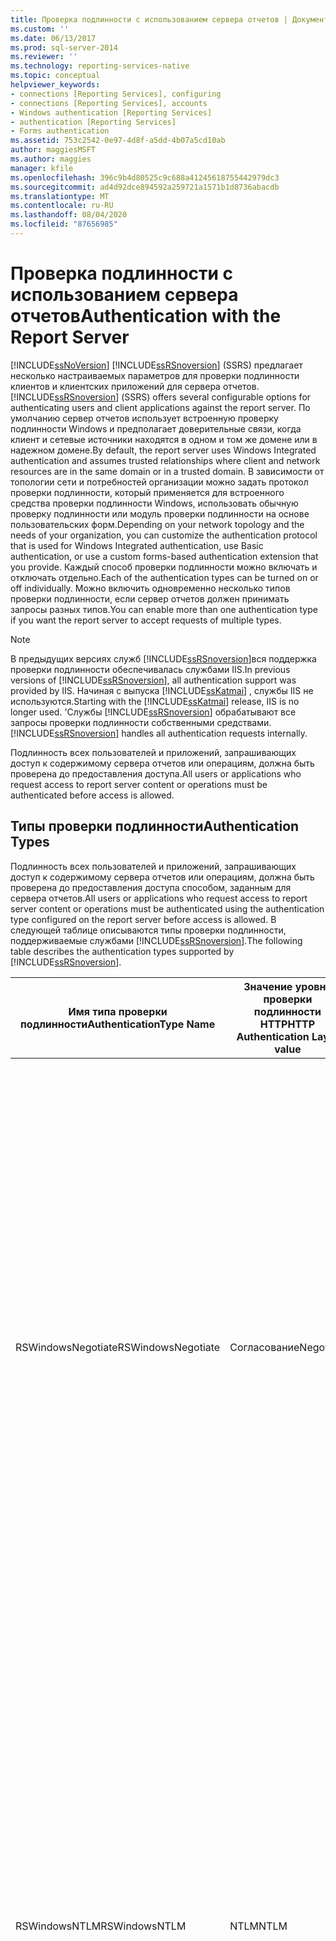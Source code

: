 ```yaml
---
title: Проверка подлинности с использованием сервера отчетов | Документы Майкрософт
ms.custom: ''
ms.date: 06/13/2017
ms.prod: sql-server-2014
ms.reviewer: ''
ms.technology: reporting-services-native
ms.topic: conceptual
helpviewer_keywords:
- connections [Reporting Services], configuring
- connections [Reporting Services], accounts
- Windows authentication [Reporting Services]
- authentication [Reporting Services]
- Forms authentication
ms.assetid: 753c2542-0e97-4d8f-a5dd-4b07a5cd10ab
author: maggiesMSFT
ms.author: maggies
manager: kfile
ms.openlocfilehash: 396c9b4d80525c9c688a41245618755442979dc3
ms.sourcegitcommit: ad4d92dce894592a259721a1571b1d8736abacdb
ms.translationtype: MT
ms.contentlocale: ru-RU
ms.lasthandoff: 08/04/2020
ms.locfileid: "87656985"
---
```

# <a name="authentication-with-the-report-server"></a><span data-ttu-id="f9109-102">Проверка подлинности с использованием сервера отчетов</span><span class="sxs-lookup"><span data-stu-id="f9109-102">Authentication with the Report Server</span></span>
  [!INCLUDE[ssNoVersion](../../includes/ssnoversion-md.md)] <span data-ttu-id="f9109-103">[!INCLUDE[ssRSnoversion](../../includes/ssrsnoversion-md.md)] (SSRS) предлагает несколько настраиваемых параметров для проверки подлинности клиентов и клиентских приложений для сервера отчетов.</span><span class="sxs-lookup"><span data-stu-id="f9109-103">[!INCLUDE[ssRSnoversion](../../includes/ssrsnoversion-md.md)] (SSRS) offers several configurable options for authenticating users and client applications against the report server.</span></span> <span data-ttu-id="f9109-104">По умолчанию сервер отчетов использует встроенную проверку подлинности Windows и предполагает доверительные связи, когда клиент и сетевые источники находятся в одном и том же домене или в надежном домене.</span><span class="sxs-lookup"><span data-stu-id="f9109-104">By default, the report server uses Windows Integrated authentication and assumes trusted relationships where client and network resources are in the same domain or in a trusted domain.</span></span> <span data-ttu-id="f9109-105">В зависимости от топологии сети и потребностей организации можно задать протокол проверки подлинности, который применяется для встроенного средства проверки подлинности Windows, использовать обычную проверку подлинности или модуль проверки подлинности на основе пользовательских форм.</span><span class="sxs-lookup"><span data-stu-id="f9109-105">Depending on your network topology and the needs of your organization, you can customize the authentication protocol that is used for Windows Integrated authentication, use Basic authentication, or use a custom forms-based authentication extension that you provide.</span></span> <span data-ttu-id="f9109-106">Каждый способ проверки подлинности можно включать и отключать отдельно.</span><span class="sxs-lookup"><span data-stu-id="f9109-106">Each of the authentication types can be turned on or off individually.</span></span> <span data-ttu-id="f9109-107">Можно включить одновременно несколько типов проверки подлинности, если сервер отчетов должен принимать запросы разных типов.</span><span class="sxs-lookup"><span data-stu-id="f9109-107">You can enable more than one authentication type if you want the report server to accept requests of multiple types.</span></span>  
  
> [!NOTE]  
>  <span data-ttu-id="f9109-108">В предыдущих версиях служб [!INCLUDE[ssRSnoversion](../../includes/ssrsnoversion-md.md)]вся поддержка проверки подлинности обеспечивалась службами IIS.</span><span class="sxs-lookup"><span data-stu-id="f9109-108">In previous versions of [!INCLUDE[ssRSnoversion](../../includes/ssrsnoversion-md.md)], all authentication support was provided by IIS.</span></span> <span data-ttu-id="f9109-109">Начиная с выпуска [!INCLUDE[ssKatmai](../../includes/sskatmai-md.md)] , службы IIS не используются.</span><span class="sxs-lookup"><span data-stu-id="f9109-109">Starting with the [!INCLUDE[ssKatmai](../../includes/sskatmai-md.md)] release, IIS is no longer used.</span></span> <span data-ttu-id="f9109-110">'Службы [!INCLUDE[ssRSnoversion](../../includes/ssrsnoversion-md.md)] обрабатывают все запросы проверки подлинности собственными средствами.</span><span class="sxs-lookup"><span data-stu-id="f9109-110">[!INCLUDE[ssRSnoversion](../../includes/ssrsnoversion-md.md)] handles all authentication requests internally.</span></span>  
  
 <span data-ttu-id="f9109-111">Подлинность всех пользователей и приложений, запрашивающих доступ к содержимому сервера отчетов или операциям, должна быть проверена до предоставления доступа.</span><span class="sxs-lookup"><span data-stu-id="f9109-111">All users or applications who request access to report server content or operations must be authenticated before access is allowed.</span></span>  
  
## <a name="authentication-types"></a><span data-ttu-id="f9109-112">Типы проверки подлинности</span><span class="sxs-lookup"><span data-stu-id="f9109-112">Authentication Types</span></span>  
 <span data-ttu-id="f9109-113">Подлинность всех пользователей и приложений, запрашивающих доступ к содержимому сервера отчетов или операциям, должна быть проверена до предоставления доступа способом, заданным для сервера отчетов.</span><span class="sxs-lookup"><span data-stu-id="f9109-113">All users or applications who request access to report server content or operations must be authenticated using the authentication type configured on the report server before access is allowed.</span></span> <span data-ttu-id="f9109-114">В следующей таблице описываются типы проверки подлинности, поддерживаемые службами [!INCLUDE[ssRSnoversion](../../includes/ssrsnoversion-md.md)].</span><span class="sxs-lookup"><span data-stu-id="f9109-114">The following table describes the authentication types supported by [!INCLUDE[ssRSnoversion](../../includes/ssrsnoversion-md.md)].</span></span>  
  
|<span data-ttu-id="f9109-115">Имя типа проверки подлинности</span><span class="sxs-lookup"><span data-stu-id="f9109-115">AuthenticationType Name</span></span>|<span data-ttu-id="f9109-116">Значение уровня проверки подлинности HTTP</span><span class="sxs-lookup"><span data-stu-id="f9109-116">HTTP Authentication Layer value</span></span>|<span data-ttu-id="f9109-117">Используется по умолчанию</span><span class="sxs-lookup"><span data-stu-id="f9109-117">Used by default</span></span>|<span data-ttu-id="f9109-118">Описание</span><span class="sxs-lookup"><span data-stu-id="f9109-118">Description</span></span>|  
|-----------------------------|-------------------------------------|---------------------|-----------------|  
|<span data-ttu-id="f9109-119">RSWindowsNegotiate</span><span class="sxs-lookup"><span data-stu-id="f9109-119">RSWindowsNegotiate</span></span>|<span data-ttu-id="f9109-120">Согласование</span><span class="sxs-lookup"><span data-stu-id="f9109-120">Negotiate</span></span>|<span data-ttu-id="f9109-121">Да</span><span class="sxs-lookup"><span data-stu-id="f9109-121">Yes</span></span>|<span data-ttu-id="f9109-122">В этом режиме сначала делается попытка встроенной проверки подлинности по протоколу Kerberos, но если служба каталогов Active Directory не может предоставить серверу отчетов билет для клиентского запроса, используется NTLM.</span><span class="sxs-lookup"><span data-stu-id="f9109-122">Attempts to use Kerberos for Windows Integrated authentication first, but falls back to NTLM if Active Directory cannot grant a ticket for the client request to the report server.</span></span> <span data-ttu-id="f9109-123">Проверка подлинности Negotiate возвращается к NTLM только в том случае, если не удалось получить билет.</span><span class="sxs-lookup"><span data-stu-id="f9109-123">Negotiate will only fall back to NTLM if the ticket is not available.</span></span> <span data-ttu-id="f9109-124">Если первая попытка завершилась ошибкой, а не отсутствием билета, то сервер отчетов вторую попытку не предпринимает.</span><span class="sxs-lookup"><span data-stu-id="f9109-124">If the first attempt results in an error rather than a missing ticket, the report server does not make a second attempt.</span></span>|  
|<span data-ttu-id="f9109-125">RSWindowsNTLM</span><span class="sxs-lookup"><span data-stu-id="f9109-125">RSWindowsNTLM</span></span>|<span data-ttu-id="f9109-126">NTLM</span><span class="sxs-lookup"><span data-stu-id="f9109-126">NTLM</span></span>|<span data-ttu-id="f9109-127">Да</span><span class="sxs-lookup"><span data-stu-id="f9109-127">Yes</span></span>|<span data-ttu-id="f9109-128">Использует NTLM для встроенной проверки подлинности Windows.</span><span class="sxs-lookup"><span data-stu-id="f9109-128">Uses NTLM for Windows Integrated authentication.</span></span><br /><br /> <span data-ttu-id="f9109-129">Делегирование и олицетворение учетных данных при выполнении других запросов не производится.</span><span class="sxs-lookup"><span data-stu-id="f9109-129">The credentials will not be delegated or impersonated on other requests.</span></span> <span data-ttu-id="f9109-130">Последующие запросы выполняются по новой последовательности вызов-ответ.</span><span class="sxs-lookup"><span data-stu-id="f9109-130">Subsequent requests will follow a new challenge-response sequence.</span></span> <span data-ttu-id="f9109-131">В зависимости от того, как настроена безопасность сети, запрос проверки подлинности будет обрабатываться прозрачно либо пользователю может быть предложено ввести учетные данные.</span><span class="sxs-lookup"><span data-stu-id="f9109-131">Depending on network security settings, a user might be prompted for credentials or the authentication request will be handled transparently.</span></span>|  
|<span data-ttu-id="f9109-132">RSWindowsKerberos</span><span class="sxs-lookup"><span data-stu-id="f9109-132">RSWindowsKerberos</span></span>|<span data-ttu-id="f9109-133">Kerberos</span><span class="sxs-lookup"><span data-stu-id="f9109-133">Kerberos</span></span>|<span data-ttu-id="f9109-134">нет</span><span class="sxs-lookup"><span data-stu-id="f9109-134">No</span></span>|<span data-ttu-id="f9109-135">Использует Kerberos для встроенной проверки подлинности Windows.</span><span class="sxs-lookup"><span data-stu-id="f9109-135">Uses Kerberos for Windows Integrated authentication.</span></span> <span data-ttu-id="f9109-136">Необходимо настроить Kerberos, задав имена участников служб (SPN) для учетных записей, для чего потребуются права администратора домена.</span><span class="sxs-lookup"><span data-stu-id="f9109-136">You must configure Kerberos by setting up setup service principle names (SPNs) for your service accounts, which requires domain administrator privileges.</span></span> <span data-ttu-id="f9109-137">Если разрешено делегирование идентификатора с использованием Kerberos, токен пользователя, запрашивающего отчет, может использоваться и для дополнительного соединения с внешними источниками данных, поставляющими данные для этого отчета.</span><span class="sxs-lookup"><span data-stu-id="f9109-137">If you set up identity delegation with Kerberos, the token of the user who is requesting a report can also be used on an additional connection to the external data sources that provide data to reports.</span></span><br /><br /> <span data-ttu-id="f9109-138">Прежде чем указывать RSWindowsKerberos, убедитесь, что применяемый браузер действительно поддерживает этот тип проверки подлинности.</span><span class="sxs-lookup"><span data-stu-id="f9109-138">Before you specify RSWindowsKerberos, be sure that the browser type you are using actually supports it.</span></span> <span data-ttu-id="f9109-139">При использовании обозревателя Internet Explorer проверка подлинности по протоколу Kerberos поддерживается только через Negotiate.</span><span class="sxs-lookup"><span data-stu-id="f9109-139">If you are using Internet Explorer, Kerberos authentication is only supported through Negotiate.</span></span> <span data-ttu-id="f9109-140">Internet Explorer не сможет сформулировать запрос проверки подлинности, в котором протокол Kerberos задан напрямую.</span><span class="sxs-lookup"><span data-stu-id="f9109-140">Internet Explorer will not formulate an authentication request that specifies Kerberos directly.</span></span>|  
|<span data-ttu-id="f9109-141">RSWindowsBasic</span><span class="sxs-lookup"><span data-stu-id="f9109-141">RSWindowsBasic</span></span>|<span data-ttu-id="f9109-142">Basic</span><span class="sxs-lookup"><span data-stu-id="f9109-142">Basic</span></span>|<span data-ttu-id="f9109-143">нет</span><span class="sxs-lookup"><span data-stu-id="f9109-143">No</span></span>|<span data-ttu-id="f9109-144">Обычная проверка подлинности определена протоколом HTTP и может применяться только для проверки подлинности HTTP-запросов к серверу отчетов.</span><span class="sxs-lookup"><span data-stu-id="f9109-144">Basic authentication is defined in the HTTP protocol and can only be used to authenticate HTTP requests to the report server.</span></span><br /><br /> <span data-ttu-id="f9109-145">Учетные данные передаются в HTTP-запросе в кодировке Base 64.</span><span class="sxs-lookup"><span data-stu-id="f9109-145">Credentials are passed in the HTTP request in base64 encoding.</span></span> <span data-ttu-id="f9109-146">Если применяется обычная проверка подлинности, то необходимо обеспечить шифрование данных об учетных записях пользователя по протоколу SSL, прежде чем передавать их по сети.</span><span class="sxs-lookup"><span data-stu-id="f9109-146">If you use Basic authentication, use Secure Sockets Layer (SSL) to encrypt user account information before it is sent across the network.</span></span> <span data-ttu-id="f9109-147">Протокол SSL обеспечивает защищенный канал для передачи запроса на соединение от клиента к серверу отчетов через TCP/IP-соединение.</span><span class="sxs-lookup"><span data-stu-id="f9109-147">SSL provides an encrypted channel for sending a connection request from the client to the report server over an HTTP TCP/IP connection.</span></span> <span data-ttu-id="f9109-148">Дополнительные сведения см. в разделе [Использование SSL для шифрования конфиденциальных данных](https://go.microsoft.com/fwlink/?LinkId=71123) на сайте [!INCLUDE[msCoName](../../includes/msconame-md.md)] TechNet.</span><span class="sxs-lookup"><span data-stu-id="f9109-148">For more information, see [Using SSL to Encrypt Confidential Data](https://go.microsoft.com/fwlink/?LinkId=71123) on the [!INCLUDE[msCoName](../../includes/msconame-md.md)] TechNet Web site.</span></span>|  
|<span data-ttu-id="f9109-149">Другой</span><span class="sxs-lookup"><span data-stu-id="f9109-149">Custom</span></span>|<span data-ttu-id="f9109-150">(Анонимная)</span><span class="sxs-lookup"><span data-stu-id="f9109-150">(Anonymous)</span></span>|<span data-ttu-id="f9109-151">нет</span><span class="sxs-lookup"><span data-stu-id="f9109-151">No</span></span>|<span data-ttu-id="f9109-152">Анонимная проверка подлинности предписывает серверу отчетов пропускать проверки подлинности в заголовках HTTP-запросов.</span><span class="sxs-lookup"><span data-stu-id="f9109-152">Anonymous authentication directs the report server to ignore authentication header in an HTTP request.</span></span> <span data-ttu-id="f9109-153">Сервер отчетов принимает все запросы, но вызывает пользовательскую проверку подлинности пользователя через формы [!INCLUDE[vstecasp](../../includes/vstecasp-md.md)] .</span><span class="sxs-lookup"><span data-stu-id="f9109-153">The report server accepts all requests, but call on a custom [!INCLUDE[vstecasp](../../includes/vstecasp-md.md)] Forms authentication that you provide to authenticate the user.</span></span><br /><br /> <span data-ttu-id="f9109-154">Режим `Custom` следует выбирать только при наличии пользовательского модуля проверки подлинности, который будет обрабатывать все запросы проверки подлинности на сервере отчетов.</span><span class="sxs-lookup"><span data-stu-id="f9109-154">Specify `Custom` only if you are deploying a custom authentication module that handles all authentication requests on the report server.</span></span> <span data-ttu-id="f9109-155">Нельзя использовать тип нестандартной проверки подлинности с модулем проверки подлинности Windows по умолчанию.</span><span class="sxs-lookup"><span data-stu-id="f9109-155">You cannot use the Custom authentication type with the default Windows Authentication extension.</span></span>|  
  
## <a name="unsupported-authentication-methods"></a><span data-ttu-id="f9109-156">Неподдерживаемые методы проверки подлинности</span><span class="sxs-lookup"><span data-stu-id="f9109-156">Unsupported Authentication Methods</span></span>  
 <span data-ttu-id="f9109-157">Следующие методы и запросы проверки подлинности не поддерживаются.</span><span class="sxs-lookup"><span data-stu-id="f9109-157">The following authentication methods and requests are not supported.</span></span>  
  
|<span data-ttu-id="f9109-158">Метод проверки подлинности</span><span class="sxs-lookup"><span data-stu-id="f9109-158">Authentication method</span></span>|<span data-ttu-id="f9109-159">Объяснение</span><span class="sxs-lookup"><span data-stu-id="f9109-159">Explanation</span></span>|  
|---------------------------|-----------------|  
|<span data-ttu-id="f9109-160">Анонимные</span><span class="sxs-lookup"><span data-stu-id="f9109-160">Anonymous</span></span>|<span data-ttu-id="f9109-161">Сервер отчетов не принимает запросы без проверки подлинности от анонимного пользователя, за исключением конфигураций развертывания, которые включают нестандартные модули проверки подлинности.</span><span class="sxs-lookup"><span data-stu-id="f9109-161">The report server will not accept unauthenticated requests from an anonymous user, except for those deployments that include a custom authentication extension.</span></span><br /><br /> <span data-ttu-id="f9109-162">Построитель отчетов принимает запросы без проверки подлинности в том случае, если разрешен доступ к построителю отчетов на сервере отчетов, настроенном для обычной проверки подлинности.</span><span class="sxs-lookup"><span data-stu-id="f9109-162">Report Builder will accept unauthenticated requests if you enable Report Builder access on a report server that is configured for Basic authentication.</span></span><br /><br /> <span data-ttu-id="f9109-163">Для всех остальных случаев анонимные запросы будут отвергнуты с ошибкой «HTTP 401: Отказано в доступе» еще до того, как запрос дойдет до [!INCLUDE[vstecasp](../../includes/vstecasp-md.md)].</span><span class="sxs-lookup"><span data-stu-id="f9109-163">For all other cases, anonymous requests are rejected with an HTTP Status 401 Access Denied error before the request reaches [!INCLUDE[vstecasp](../../includes/vstecasp-md.md)].</span></span> <span data-ttu-id="f9109-164">Получив ошибку «HTTP 401: Отказано в доступе«, клиент должен переформулировать запрос, указав допустимый тип проверки подлинности.</span><span class="sxs-lookup"><span data-stu-id="f9109-164">Clients receiving 401 Access Denied must reformulate the request with a valid authentication type.</span></span>|  
|<span data-ttu-id="f9109-165">Технологии единого входа (SSO)</span><span class="sxs-lookup"><span data-stu-id="f9109-165">Single sign-on technologies (SSO)</span></span>|<span data-ttu-id="f9109-166">Службы [!INCLUDE[ssRSnoversion](../../includes/ssrsnoversion-md.md)]не обеспечивают собственную поддержку для технологий единого входа.</span><span class="sxs-lookup"><span data-stu-id="f9109-166">There is no native support for single sign-on technologies in [!INCLUDE[ssRSnoversion](../../includes/ssrsnoversion-md.md)].</span></span> <span data-ttu-id="f9109-167">Для использования этих технологий необходимо создание нестандартного модуля проверки подлинности.</span><span class="sxs-lookup"><span data-stu-id="f9109-167">If you want to use a single sign-on technology, you must create a custom authentication extension.</span></span><br /><br /> <span data-ttu-id="f9109-168">Среда размещения сервера отчетов не поддерживает ISAPI-фильтры.</span><span class="sxs-lookup"><span data-stu-id="f9109-168">The report server hosting environment does not support ISAPI filters.</span></span> <span data-ttu-id="f9109-169">Если используемая технология SSO реализована в виде фильтра ISAPI, попробуйте воспользоваться встроенной поддержкой сервера ISA для протокола RSASecueID или RADIUS.</span><span class="sxs-lookup"><span data-stu-id="f9109-169">If the SSO technology you are using is implemented as an ISAPI filter, consider using the ISA Server built-in support for RSASecueID or the RADIUS protocol.</span></span> <span data-ttu-id="f9109-170">В противном случае можно создать сервер ISAPI ISA или HTTPModule для RS, однако рекомендуется использовать сервер ISA напрямую.</span><span class="sxs-lookup"><span data-stu-id="f9109-170">Otherwise, you can create an ISA Server ISAPI or an HTTPModule for RS, but it is recommended you use ISA Server directly.</span></span>|  
|<span data-ttu-id="f9109-171">Паспорт</span><span class="sxs-lookup"><span data-stu-id="f9109-171">Passport</span></span>|<span data-ttu-id="f9109-172">Не поддерживается в [!INCLUDE[ssCurrent](../../includes/sscurrent-md.md)].</span><span class="sxs-lookup"><span data-stu-id="f9109-172">Not supported in [!INCLUDE[ssCurrent](../../includes/sscurrent-md.md)].</span></span>|  
|<span data-ttu-id="f9109-173">Digest (дайджест)</span><span class="sxs-lookup"><span data-stu-id="f9109-173">Digest</span></span>|<span data-ttu-id="f9109-174">Не поддерживается в [!INCLUDE[ssCurrent](../../includes/sscurrent-md.md)].</span><span class="sxs-lookup"><span data-stu-id="f9109-174">Not supported in [!INCLUDE[ssCurrent](../../includes/sscurrent-md.md)].</span></span>|  
  
## <a name="configuration-of-authentication-settings"></a><span data-ttu-id="f9109-175">Параметры проверки подлинности</span><span class="sxs-lookup"><span data-stu-id="f9109-175">Configuration of Authentication Settings</span></span>  
 <span data-ttu-id="f9109-176">При резервировании URL-адреса для сервера отчетов для проверки подлинности настраивается уровень безопасности по умолчанию.</span><span class="sxs-lookup"><span data-stu-id="f9109-176">Authentication settings are configured for default security when the report server URL is reserved.</span></span> <span data-ttu-id="f9109-177">Если в процессе настройки этих параметров допущены какие-либо ошибки, то для HTTP-запросов, подлинность которых не может быть проверена, сервер отчетов вернет ошибку «HTTP 401: Отказано в доступе».</span><span class="sxs-lookup"><span data-stu-id="f9109-177">If you modify these settings incorrectly, the report server will return HTTP 401 Access Denied errors for HTTP requests that cannot be authenticated.</span></span> <span data-ttu-id="f9109-178">Чтобы правильно выбрать тип проверки подлинности, необходимо понимать, каким образом проверка подлинности Windows поддерживается в конкретной сети.</span><span class="sxs-lookup"><span data-stu-id="f9109-178">Choosing an authentication type requires that you already know how Windows Authentication is supported in your network.</span></span> <span data-ttu-id="f9109-179">Должен быть указан как минимум один тип проверки подлинности.</span><span class="sxs-lookup"><span data-stu-id="f9109-179">At least one authentication type must be specified.</span></span> <span data-ttu-id="f9109-180">Для RSWindows может быть задано несколько типов проверки подлинности.</span><span class="sxs-lookup"><span data-stu-id="f9109-180">Multiple authentication types can be specified for RSWindows.</span></span> <span data-ttu-id="f9109-181">Типы проверки подлинности RSWindows (то есть,, `RSWindowsBasic` `RSWindowsNTLM` `RSWindowsKerberos` и **RSWindowsNegotiate**) являются взаимоисключающими с настраиваемыми.</span><span class="sxs-lookup"><span data-stu-id="f9109-181">RSWindows authentication types (that is, `RSWindowsBasic`, `RSWindowsNTLM`, `RSWindowsKerberos`, and **RSWindowsNegotiate**) are mutually exclusive with Custom.</span></span>  
  
> [!IMPORTANT]  
>  <span data-ttu-id="f9109-182">Службы Reporting Services не проверяют заданные параметры на соответствие конкретной вычислительной среде.</span><span class="sxs-lookup"><span data-stu-id="f9109-182">Reporting Services does not validate the settings you specify to determine whether they are correct for your computing environment.</span></span> <span data-ttu-id="f9109-183">Безопасность по умолчанию может оказаться неработоспособной либо могут быть заданы параметры настройки, недопустимые для существующей инфраструктуры безопасности.</span><span class="sxs-lookup"><span data-stu-id="f9109-183">It is possible that default security will not work for your installation, or that you will specify configuration settings that are not valid for your security infrastructure.</span></span> <span data-ttu-id="f9109-184">Поэтому перед внедрением в рабочей среде организации необходимо очень тщательно проверить развертывание сервера отчетов в управляемой тестовой среде.</span><span class="sxs-lookup"><span data-stu-id="f9109-184">For this reason, it is important that you carefully test your report server deployment in controlled test environment before making it available to your larger organization.</span></span>  
  
 <span data-ttu-id="f9109-185">Веб-службы сервера отчетов и диспетчер отчетов всегда используют один и тот же тип проверки подлинности.</span><span class="sxs-lookup"><span data-stu-id="f9109-185">The Report Server Web service and Report Manager always use the same authentication type.</span></span> <span data-ttu-id="f9109-186">Нельзя настроить разные типы проверки подлинности для функциональных областей службы сервера отчетов.</span><span class="sxs-lookup"><span data-stu-id="f9109-186">You cannot configure different authentication types for the feature areas of the Report Server service.</span></span> <span data-ttu-id="f9109-187">Для масштабного развертывания необходимо повторить изменения на всех узлах в конфигурации развертывания.</span><span class="sxs-lookup"><span data-stu-id="f9109-187">If you have a scale-out deployment, be sure to duplicate all of your changes on all nodes in the deployment.</span></span> <span data-ttu-id="f9109-188">В масштабном развертывании узлы не могут использовать различные типы проверки подлинности.</span><span class="sxs-lookup"><span data-stu-id="f9109-188">You cannot configure different nodes in the same scale-out to use different authentication types.</span></span>  
  
 <span data-ttu-id="f9109-189">При фоновой обработке запросы от конечных пользователей не принимаются, однако выполняется проверка подлинности всех запросов на автоматическое выполнение.</span><span class="sxs-lookup"><span data-stu-id="f9109-189">Background processing does not accept requests from end-users, however it does authenticate all requests for unattended execution purposes.</span></span> <span data-ttu-id="f9109-190">В ней всегда используется проверка подлинности Windows и выполняется проверка подлинности запросов с использованием учетной записи службы сервера отчетов или учетной записи автоматического выполнения, если она настроена.</span><span class="sxs-lookup"><span data-stu-id="f9109-190">It always uses Windows Authentication and it authenticates requests using the Report Server service or the unattended execution account if it is configured.</span></span>  
  
## <a name="in-this-section"></a><span data-ttu-id="f9109-191">в этом разделе</span><span class="sxs-lookup"><span data-stu-id="f9109-191">In This Section</span></span>  
  
-   [<span data-ttu-id="f9109-192">Настройка аутентификации Windows на сервере отчетов</span><span class="sxs-lookup"><span data-stu-id="f9109-192">Configure Windows Authentication on the Report Server</span></span>](configure-windows-authentication-on-the-report-server.md)  
  
-   [<span data-ttu-id="f9109-193">Настройка обычной аутентификации на сервере отчетов</span><span class="sxs-lookup"><span data-stu-id="f9109-193">Configure Basic Authentication on the Report Server</span></span>](configure-basic-authentication-on-the-report-server.md)  
  
-   [<span data-ttu-id="f9109-194">Настройка нестандартной аутентификации или аутентификации с помощью форм на сервере отчетов</span><span class="sxs-lookup"><span data-stu-id="f9109-194">Configure Custom or Forms Authentication on the Report Server</span></span>](configure-custom-or-forms-authentication-on-the-report-server.md)  
  
## <a name="related-tasks"></a><span data-ttu-id="f9109-195">Связанные задачи</span><span class="sxs-lookup"><span data-stu-id="f9109-195">Related Tasks</span></span>  
  
|<span data-ttu-id="f9109-196">Описания задач</span><span class="sxs-lookup"><span data-stu-id="f9109-196">Task Descriptions</span></span>|<span data-ttu-id="f9109-197">Ссылки</span><span class="sxs-lookup"><span data-stu-id="f9109-197">Links</span></span>|  
|-----------------------|-----------|  
|<span data-ttu-id="f9109-198">Задайте встроенную проверку подлинности Windows.</span><span class="sxs-lookup"><span data-stu-id="f9109-198">Configure the Windows Integrated authentication type.</span></span>|[<span data-ttu-id="f9109-199">Настройка аутентификации Windows на сервере отчетов</span><span class="sxs-lookup"><span data-stu-id="f9109-199">Configure Windows Authentication on the Report Server</span></span>](configure-windows-authentication-on-the-report-server.md)|  
|<span data-ttu-id="f9109-200">Задайте обычную проверку подлинности.</span><span class="sxs-lookup"><span data-stu-id="f9109-200">Configure the Basic authentication type.</span></span>|[<span data-ttu-id="f9109-201">Настройка обычной аутентификации на сервере отчетов</span><span class="sxs-lookup"><span data-stu-id="f9109-201">Configure Basic Authentication on the Report Server</span></span>](configure-basic-authentication-on-the-report-server.md)|  
|<span data-ttu-id="f9109-202">Задайте проверку подлинности с помощью форм или другой нестандартный тип проверки.</span><span class="sxs-lookup"><span data-stu-id="f9109-202">Configure forms authentication or otherwise a Custom authentication type.</span></span>|[<span data-ttu-id="f9109-203">Настройка нестандартной аутентификации или аутентификации с помощью форм на сервере отчетов</span><span class="sxs-lookup"><span data-stu-id="f9109-203">Configure Custom or Forms Authentication on the Report Server</span></span>](configure-custom-or-forms-authentication-on-the-report-server.md)|  
|<span data-ttu-id="f9109-204">Включите диспетчер отчетов для обработки сценария нестандартной проверки подлинности.</span><span class="sxs-lookup"><span data-stu-id="f9109-204">Enable the report manager to handle the custom authentication scenario.</span></span>|[<span data-ttu-id="f9109-205">Настройка передачи куки-файлов для нестандартной проверки подлинности пользователя в диспетчере отчетов</span><span class="sxs-lookup"><span data-stu-id="f9109-205">Configure Report Manager to Pass Custom Authentication Cookies</span></span>](configure-the-web-portal-to-pass-custom-authentication-cookies.md)|  
  
## <a name="see-also"></a><span data-ttu-id="f9109-206">См. также:</span><span class="sxs-lookup"><span data-stu-id="f9109-206">See Also</span></span>  
 <span data-ttu-id="f9109-207">[Предоставление разрешений на сервер отчетов в собственном режиме](granting-permissions-on-a-native-mode-report-server.md) </span><span class="sxs-lookup"><span data-stu-id="f9109-207">[Granting Permissions on a Native Mode Report Server](granting-permissions-on-a-native-mode-report-server.md) </span></span>  
 <span data-ttu-id="f9109-208">[Файл конфигурации RSReportServer](../report-server/rsreportserver-config-configuration-file.md) </span><span class="sxs-lookup"><span data-stu-id="f9109-208">[RSReportServer Configuration File](../report-server/rsreportserver-config-configuration-file.md) </span></span>  
 <span data-ttu-id="f9109-209">(create-and-manage-role-assignments.md)</span><span class="sxs-lookup"><span data-stu-id="f9109-209">(create-and-manage-role-assignments.md)</span></span>   
 [<span data-ttu-id="f9109-210">Задание учетных данных и сведениях о соединении для источников данных отчета</span><span class="sxs-lookup"><span data-stu-id="f9109-210">Specify Credential and Connection Information for Report Data Sources</span></span>](../report-data/specify-credential-and-connection-information-for-report-data-sources.md)  
 <span data-ttu-id="f9109-211">[Реализация модуля безопасности](../extensions/security-extension/implementing-a-security-extension.md) </span><span class="sxs-lookup"><span data-stu-id="f9109-211">[Implementing a Security Extension](../extensions/security-extension/implementing-a-security-extension.md) </span></span>  
 <span data-ttu-id="f9109-212">[Настройка SSL-соединений на сервере отчетов, собственном режиме](configure-ssl-connections-on-a-native-mode-report-server.md) </span><span class="sxs-lookup"><span data-stu-id="f9109-212">[Configure SSL Connections on a Native Mode Report Server](configure-ssl-connections-on-a-native-mode-report-server.md) </span></span>  
 <span data-ttu-id="f9109-213">[Настройка доступа к построитель отчетов](../report-server/configure-report-builder-access.md) </span><span class="sxs-lookup"><span data-stu-id="f9109-213">[Configure Report Builder Access](../report-server/configure-report-builder-access.md) </span></span>  
 <span data-ttu-id="f9109-214">[Общие сведения о модулях безопасности](../extensions/security-extension/security-extensions-overview.md) </span><span class="sxs-lookup"><span data-stu-id="f9109-214">[Security Extensions Overview](../extensions/security-extension/security-extensions-overview.md) </span></span>  
 <span data-ttu-id="f9109-215">[Проверка подлинности в службах Reporting Services](../extensions/security-extension/authentication-in-reporting-services.md) </span><span class="sxs-lookup"><span data-stu-id="f9109-215">[Authentication in Reporting Services](../extensions/security-extension/authentication-in-reporting-services.md) </span></span>  
 [<span data-ttu-id="f9109-216">Авторизация в службах Reporting Services</span><span class="sxs-lookup"><span data-stu-id="f9109-216">Authorization in Reporting Services</span></span>](../extensions/security-extension/authorization-in-reporting-services.md)  
  
  
